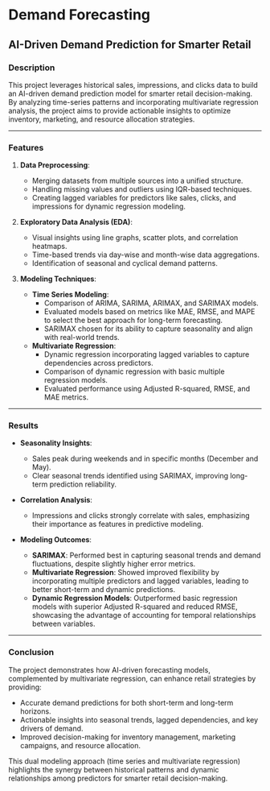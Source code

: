 # Demand Forecasting  
## AI-Driven Demand Prediction for Smarter Retail  

### **Description**  
This project leverages historical sales, impressions, and clicks data to build an AI-driven demand prediction model for smarter retail decision-making. By analyzing time-series patterns and incorporating multivariate regression analysis, the project aims to provide actionable insights to optimize inventory, marketing, and resource allocation strategies.

---

### **Features**  
1. **Data Preprocessing**:  
   - Merging datasets from multiple sources into a unified structure.  
   - Handling missing values and outliers using IQR-based techniques.  
   - Creating lagged variables for predictors like sales, clicks, and impressions for dynamic regression modeling.  

2. **Exploratory Data Analysis (EDA)**:  
   - Visual insights using line graphs, scatter plots, and correlation heatmaps.  
   - Time-based trends via day-wise and month-wise data aggregations.  
   - Identification of seasonal and cyclical demand patterns.

3. **Modeling Techniques**:  
   - **Time Series Modeling**:  
     - Comparison of ARIMA, SARIMA, ARIMAX, and SARIMAX models.  
     - Evaluated models based on metrics like MAE, RMSE, and MAPE to select the best approach for long-term forecasting.  
     - SARIMAX chosen for its ability to capture seasonality and align with real-world trends.  
   - **Multivariate Regression**:  
     - Dynamic regression incorporating lagged variables to capture dependencies across predictors.  
     - Comparison of dynamic regression with basic multiple regression models.  
     - Evaluated performance using Adjusted R-squared, RMSE, and MAE metrics.

---

### **Results**  
- **Seasonality Insights**:  
  - Sales peak during weekends and in specific months (December and May).  
  - Clear seasonal trends identified using SARIMAX, improving long-term prediction reliability.  

- **Correlation Analysis**:  
  - Impressions and clicks strongly correlate with sales, emphasizing their importance as features in predictive modeling.  

- **Modeling Outcomes**:  
  - **SARIMAX**: Performed best in capturing seasonal trends and demand fluctuations, despite slightly higher error metrics.  
  - **Multivariate Regression**: Showed improved flexibility by incorporating multiple predictors and lagged variables, leading to better short-term and dynamic predictions.  
  - **Dynamic Regression Models**: Outperformed basic regression models with superior Adjusted R-squared and reduced RMSE, showcasing the advantage of accounting for temporal relationships between variables.

---

### **Conclusion**  
The project demonstrates how AI-driven forecasting models, complemented by multivariate regression, can enhance retail strategies by providing:  
- Accurate demand predictions for both short-term and long-term horizons.  
- Actionable insights into seasonal trends, lagged dependencies, and key drivers of demand.  
- Improved decision-making for inventory management, marketing campaigns, and resource allocation.  

This dual modeling approach (time series and multivariate regression) highlights the synergy between historical patterns and dynamic relationships among predictors for smarter retail decision-making.
